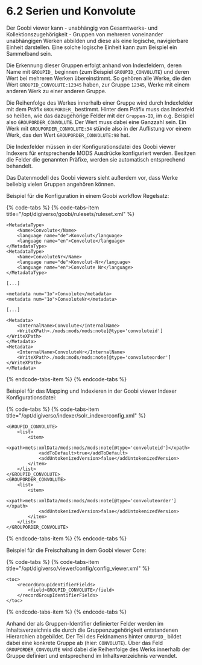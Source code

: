 # 6.2 Serien und Konvolute

Der Goobi viewer kann - unabhängig von Gesamtwerks- und Kollektionszugehörigkeit - Gruppen von mehreren voneinander unabhängigen Werken abbilden und diese als eine logische, navigierbare Einheit darstellen. Eine solche logische Einheit kann zum Beispiel ein Sammelband sein.

Die Erkennung dieser Gruppen erfolgt anhand von Indexfeldern, deren Name mit `GROUPID_` beginnen \(zum Beispiel `GROUPID_CONVOLUTE`\) und deren Wert bei mehreren Werken übereinstimmt. So gehören alle Werke, die den Wert `GROUPID_CONVOLUTE:12345` haben, zur Gruppe `12345`, Werke mit einem anderen Werk zu einer anderen Gruppe.

Die Reihenfolge des Werkes innerhalb einer Gruppe wird durch Indexfelder mit dem Präfix `GROUPORDER_` bestimmt. Hinter dem Präfix muss das Indexfeld so heißen, wie das dazugehörige Felder mit der `Gruppen-ID`, im o.g. Beispiel also `GROUPORDER_CONVOLUTE`. Der Wert muss dabei eine Ganzzahl sein. Ein Werk mit `GROUPORDER_CONVOLUTE:34` stünde also in der Auflistung vor einem Werk, das den Wert `GROUPORDER_CONVOLUTE:98` hat.

Die Indexfelder müssen in der Konfigurationsdatei des Goobi viewer Indexers für entsprechende MODS Ausdrücke konfiguriert werden. Besitzen die Felder die genannten Präfixe, werden sie automatisch entsprechend behandelt.

Das Datenmodell des Goobi viewers sieht außerdem vor, dass Werke beliebig vielen Gruppen angehören können.

Beispiel für die Konfiguration in einem Goobi workflow Regelsatz:

{% code-tabs %}
{% code-tabs-item title="/opt/digiverso/goobi/rulesets/ruleset.xml" %}
```markup
<MetadataType>
    <Name>Convolute</Name>
    <language name="de">Konvolut</language>
    <language name="en">Convolute</language>
</MetadataType>
<MetadataType>
    <Name>ConvoluteNr</Name>
    <language name="de">Konvolut-Nr</language>
    <language name="en">Convolute Nr</language>
</MetadataType>

[...]

<metadata num="1o">Convolute</metadata>
<metadata num="1o">ConvoluteNr</metadata>

[...]

<Metadata>
    <InternalName>Convolute</InternalName>
    <WriteXPath>./mods:mods/mods:note[@type='convoluteid']</WriteXPath>
</Metadata>
<Metadata>
    <InternalName>ConvoluteNr</InternalName>
    <WriteXPath>./mods:mods/mods:note[@type='convoluteorder']</WriteXPath>
</Metadata>
```
{% endcode-tabs-item %}
{% endcode-tabs %}

Beispiel für das Mapping und Indexieren in der Goobi viewer Indexer Konfigurationsdatei:

{% code-tabs %}
{% code-tabs-item title="/opt/digiverso/indexer/solr\_indexerconfig.xml" %}
```markup
<GROUPID_CONVOLUTE>
    <list>
        <item>
            <xpath>mets:xmlData/mods:mods/mods:note[@type='convoluteid']</xpath>
            <addToDefault>true</addToDefault>
            <addUntokenizedVersion>false</addUntokenizedVersion>
        </item>
    </list>
</GROUPID_CONVOLUTE>
<GROUPORDER_CONVOLUTE>
    <list>
        <item>
            <xpath>mets:xmlData/mods:mods/mods:note[@type='convoluteorder']</xpath>
            <addUntokenizedVersion>false</addUntokenizedVersion>
        </item>
    </list>
</GROUPORDER_CONVOLUTE>
```
{% endcode-tabs-item %}
{% endcode-tabs %}

Beispiel für die Freischaltung in dem Goobi viewer Core:

{% code-tabs %}
{% code-tabs-item title="/opt/digiverso/viewer/config/config\_viewer.xml" %}
```markup
<toc>
	<recordGroupIdentifierFields>
		<field>GROUPID_CONVOLUTE</field>
	</recordGroupIdentifierFields>
</toc>
```
{% endcode-tabs-item %}
{% endcode-tabs %}

Anhand der als Gruppen-Identifier definierter Felder werden im Inhaltsverzeichnis die durch die Gruppenzugehörigkeit entstandenen Hierarchien abgebildet. Der Teil des Feldnamens hinter `GROUPID_` bildet dabei eine konkrete Gruppe ab \(hier: `CONVOLUTE`\). Über das Feld `GROUPORDER_CONVOLUTE` wird dabei die Reihenfolge des Werks innerhalb der Gruppe definiert und entsprechend im Inhaltsverzeichnis verwendet.

